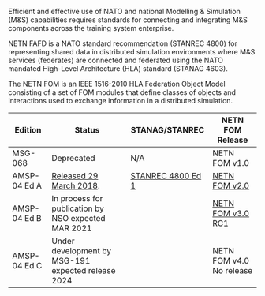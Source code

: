 Efficient and effective use of NATO and national Modelling & Simulation (M&S) capabilities requires standards for connecting and integrating M&S components across the training system enterprise.

NETN FAFD is a NATO standard recommendation (STANREC 4800) for representing shared data in distributed simulation environments where M&S services (federates) are connected and federated using the NATO mandated High-Level Architecture (HLA) standard (STANAG 4603).

The NETN FOM is an IEEE 1516-2010 HLA Federation Object Model consisting of a set of FOM modules that define classes of objects and interactions used to exchange information in a distributed simulation.

| Edition | Status | STANAG/STANREC | NETN FOM Release|
| --- | --- | --- |--- |
|MSG-068| Deprecated |N/A| NETN FOM v1.0|
|AMSP-04 Ed A|[Released 29 March 2018](https://nso.nato.int/nso/zPublic/ap/PROM/AMSP-04%20EDA%20V1%20E.pdf). |[STANREC 4800 Ed 1](https://nso.nato.int/nso/zPublic/stanrecs/PROM/4800EFed01.pdf)| [NETN FOM v2.0](https://github.com/AMSP-04/NETN-FOM/releases/tag/v2.0)|
|AMSP-04 Ed B|In process for publication by NSO expected MAR 2021| | [NETN FOM v3.0 RC1](https://github.com/AMSP-04/NETN-FOM/releases/tag/v3.0-rc1)|
|AMSP-04 Ed C|Under development by MSG-191 expected release 2024| | NETN FOM v4.0 No release |
